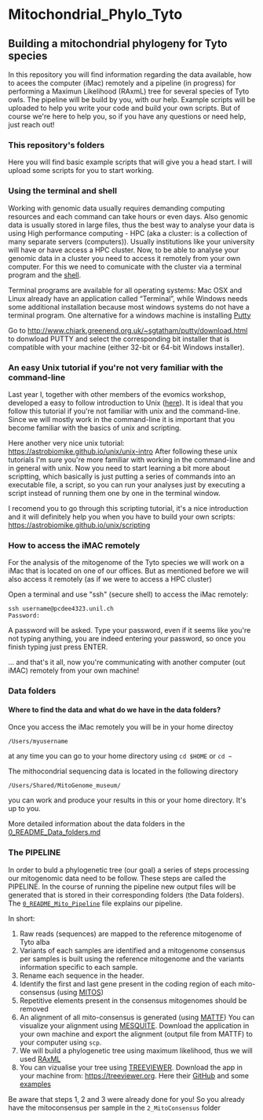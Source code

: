 # Mitochondrial_Phylo_Tyto
## Building a mitochondrial phylogeny for Tyto species

In this repository you will find information regarding the data available, how to acees the computer (iMac) remotely and a pipeline (in progress) for performing a Maximun Likelihood (RAxmL) tree for several species of Tyto owls. The pipeline will be build by you, with our help. Example scripts will be uploaded to help you write your code and build your own scripts. But of course we're here to help you, so if you have any questions or need help, just reach out!

### This repository's folders
Here you will find basic example scripts that will give you a head start. I will upload some scripts for you to start working.

### Using the terminal and shell
Working with genomic data usually requires demanding computing resources and each command can take hours or even days. Also genomic data is usually stored in large files, thus the best way to analyse your data is using High performance computing - HPC (aka a cluster: is a collection of many separate servers (computers)). Usually institutions like your university will have or have access a HPC cluster. Now, to be able to analyse your genomic data in a cluster you need to access it remotely from your own computer. For this we need to comunicate with the cluster via a terminal program and the [shell](https://en.wikipedia.org/wiki/Shell_(computing)).

Terminal programs are available for all operating systems: Mac OSX and Linux already have an application called “Terminal”, while Windows needs some additional installation because most windows systems do not have a terminal program. One alternative for a windows machine is installing [Putty](https://www.putty.org/)

Go to http://www.chiark.greenend.org.uk/~sgtatham/putty/download.html to donwload PUTTY and select the corresponding bit installer that is compatible with your machine (either 32-bit or 64-bit Windows installer). 


### An easy Unix tutorial if you're not very familiar with the command-line
Last year I, together with other members of the evomics workshop, developed a easy to follow introduction to Unix ([here](https://evomics.org/learning/population-and-speciation-genomics/2022-population-and-speciation-genomics/unix-primer/)). It is ideal that you follow this tutorial if you're not familiar with unix and the command-line. Since we will mostly work in the command-line it is important that you become familiar with the basics of unix and scripting. 

Here another very nice unix tutorial: https://astrobiomike.github.io/unix/unix-intro
After following these unix tutorials I'm sure you're more familiar with working in the command-line and in general with unix. Now you need to start learning a bit more about scriptting, which basically is just putting a series of commands into an executable file, a script, so you can run your analyses just by executing a script instead of running them one by one in the terminal window.

I recomend you to go through this scripting tutorial, it's a nice introduction and it will definitely help you when you have to build your own scripts: https://astrobiomike.github.io/unix/scripting

### How to access the iMAC remotely
For the analysis of the mitogenome of the Tyto species we will work on a iMac that is located on one of our offices. But as mentioned before we will also access it remotely (as if we were to access a HPC cluster)

Open a terminal and use "ssh" (secure shell) to access the iMac remotely:

```
ssh username@pcdee4323.unil.ch
Password:
```

A password will be asked. Type your password, even if it seems like you're not typing anything, you are indeed entering your password, so once you finish typing just press ENTER.

... and that's it all, now you're communicating with another computer (out iMAC) remotely from your own machine!

### Data folders

#### Where to find the data and what do we have in the data folders?

Once you access the iMac remotely you will be in your home directoy

```
/Users/myusername
```
at any time you can go to your home directory using ` cd $HOME ` or ` cd ~ `

The mithocondrial sequencing data is located in the following directory

```
/Users/Shared/MitoGenome_museum/
```
you can work and produce your results in this or your home directory. It's up to you.

More detailed information about the data folders in the [0_README_Data_folders.md](0_README_Data_folders.md)

### The PIPELINE

In order to buld a phylogenetic tree (our goal) a series of steps processing our mitogenomic data need to be follow. These steps are called the PIPELINE. In the course of running the pipeline new output files will be generated that is stored in their corresponding folders (the Data folders). The [`0_README_Mito_Pipeline`](0_README_Mito_Pipeline) file explains our pipeline. 

In short: 
1. Raw reads (sequences) are mapped to the reference mitogenome of Tyto alba
2. Variants of each samples are identified and a mitogenome consensus per samples is built using the reference mitogenome and the variants information specific to each sample.
3. Rename each sequence in the header.
4. Identify the first and last gene present in the coding region of each mito-consensus (using [MITOS](https://pubmed.ncbi.nlm.nih.gov/22982435/))
5. Repetitive elements present in the consensus mitogenomes should be removed
6. An alignment of all mito-consensus is generated (using [MATTF](https://mafft.cbrc.jp/alignment/software/))
   You can visualize your alignment using [MESQUITE](https://www.mesquiteproject.org/Align.html). Download the application in your own machine and export the alignment (output file from MATTF) to your computer using `scp`.
7. We will build a phylogenetic tree using maximum likelihood, thus we will used [RAxML](https://cme.h-its.org/exelixis/web/software/raxml/)
8. You can vizualise your tree using [TREEVIEWER](https://treeviewer.org). Download the app in your machine from: https://treeviewer.org. Here their [GitHub](https://github.com/arklumpus/TreeViewer) and some [examples](https://github.com/arklumpus/TreeViewer/wiki/Workload-examples)

Be aware that steps 1, 2 and 3 were already done for you! So you already have the mitoconsensus per sample in the `2_MitoConsensus` folder

###
